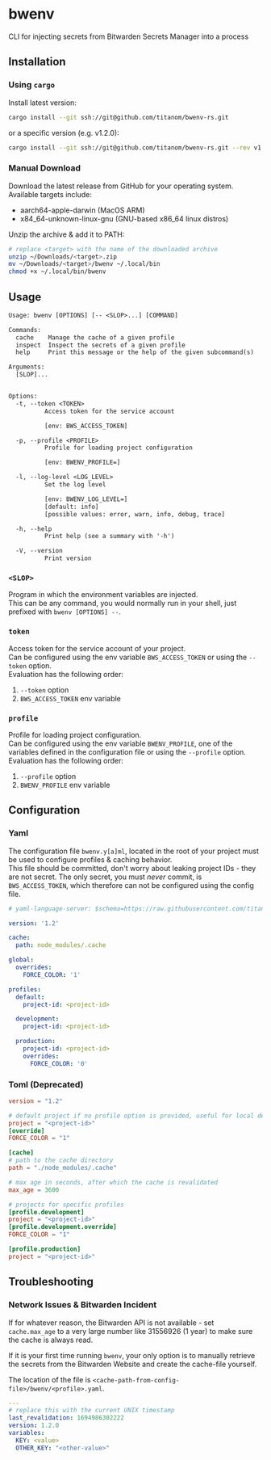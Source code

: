 # bwenv

CLI for injecting secrets from Bitwarden Secrets Manager into a process

## Installation

### Using `cargo`

Install latest version:

```sh
cargo install --git ssh://git@github.com/titanom/bwenv-rs.git
```

or a specific version (e.g. v1.2.0):

```sh
cargo install --git ssh://git@github.com/titanom/bwenv-rs.git --rev v1.2.0
```

### Manual Download

Download the latest release from GitHub for your operating system.  
Available targets include:

- aarch64-apple-darwin (MacOS ARM)
- x84_64-unknown-linux-gnu (GNU-based x86_64 linux distros)

Unzip the archive & add it to PATH:

```sh
# replace <target> with the name of the downloaded archive
unzip ~/Downloads/<target>.zip
mv ~/Downloads/<target>/bwenv ~/.local/bin
chmod +x ~/.local/bin/bwenv
```

## Usage

```txt
Usage: bwenv [OPTIONS] [-- <SLOP>...] [COMMAND]

Commands:
  cache    Manage the cache of a given profile
  inspect  Inspect the secrets of a given profile
  help     Print this message or the help of the given subcommand(s)

Arguments:
  [SLOP]...


Options:
  -t, --token <TOKEN>
          Access token for the service account

          [env: BWS_ACCESS_TOKEN]

  -p, --profile <PROFILE>
          Profile for loading project configuration

          [env: BWENV_PROFILE=]

  -l, --log-level <LOG_LEVEL>
          Set the log level

          [env: BWENV_LOG_LEVEL=]
          [default: info]
          [possible values: error, warn, info, debug, trace]

  -h, --help
          Print help (see a summary with '-h')

  -V, --version
          Print version
```

### `<SLOP>`

Program in which the environment variables are injected.  
This can be any command, you would normally run in your shell, just prefixed with `bwenv [OPTIONS] --`.

### `token`

Access token for the service account of your project.  
Can be configured using the env variable `BWS_ACCESS_TOKEN` or using the `--token` option.  
Evaluation has the following order:

1. `--token` option
2. `BWS_ACCESS_TOKEN` env variable

### `profile`

Profile for loading project configuration.  
Can be configured using the env variable `BWENV_PROFILE`, one of the variables defined in the configuration file or using the `--profile` option.  
Evaluation has the following order:

1. `--profile` option
2. `BWENV_PROFILE` env variable

## Configuration

### Yaml

The configuration file `bwenv.y[a]ml`, located in the root of your project must be used to configure profiles & caching behavior.  
This file should be committed, don't worry about leaking project IDs - they are not secret.
The only secret, you must _never_ commit, is `BWS_ACCESS_TOKEN`, which therefore can not be configured using the config file.

```yaml
# yaml-language-server: $schema=https://raw.githubusercontent.com/titanom/bwenv/v1.2.0/schema.json

version: '1.2'

cache:
  path: node_modules/.cache

global:
  overrides:
    FORCE_COLOR: '1'

profiles:
  default:
    project-id: <project-id>

  development:
    project-id: <project-id>

  production:
    project-id: <project-id>
    overrides:
      FORCE_COLOR: '0'
```

### Toml (Deprecated)

```toml
version = "1.2"

# default project if no profile option is provided, useful for local development
project = "<project-id>"
[override]
FORCE_COLOR = "1"

[cache]
# path to the cache directory
path = "./node_modules/.cache"

# max age in seconds, after which the cache is revalidated
max_age = 3600

# projects for specific profiles
[profile.development]
project = "<project-id>"
[profile.development.override]
FORCE_COLOR = "1"

[profile.production]
project = "<project-id>"
```

## Troubleshooting

### Network Issues & Bitwarden Incident

If for whatever reason, the Bitwarden API is not available - set `cache.max_age` to a very large number like 31556926 (1 year) to make sure the cache is always read.

If it is your first time running `bwenv`, your only option is to manually retrieve the secrets from the Bitwarden Website and create the cache-file yourself.

The location of the file is `<cache-path-from-config-file>/bwenv/<profile>.yaml`.

```yaml
---
# replace this with the current UNIX timestamp
last_revalidation: 1694986302222
version: 1.2.0
variables:
  KEY: <value>
  OTHER_KEY: "<other-value>"
```

